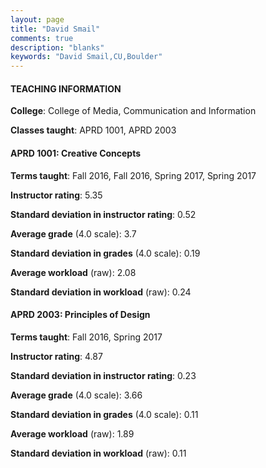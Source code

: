 ```yaml
---
layout: page
title: "David Smail" 
comments: true
description: "blanks"
keywords: "David Smail,CU,Boulder"
---
```

<head>
<script src="https://ajax.googleapis.com/ajax/libs/jquery/2.1.3/jquery.min.js"></script>
<script src="https://dl.dropboxusercontent.com/s/pc42nxpaw1ea4o9/highcharts.js?dl=0"></script>
<!-- <script src="../assets/js/highcharts.js"></script> -->
<style type="text/css">@font-face {
	font-family: "Bebas Neue";
	src: url(https://www.filehosting.org/file/details/544349/BebasNeue Regular.otf) format("opentype");
	}
	h1.Bebas { 
		font-family: "Bebas Neue", Verdana, Tahoma;
	}
</style>
</head>
	   
#### TEACHING INFORMATION

**College**: College of Media, Communication and Information

**Classes taught**: APRD 1001, APRD 2003

#### APRD 1001: Creative Concepts

**Terms taught**: Fall 2016, Fall 2016, Spring 2017, Spring 2017

**Instructor rating**: 5.35

**Standard deviation in instructor rating**: 0.52

**Average grade** (4.0 scale): 3.7

**Standard deviation in grades** (4.0 scale): 0.19

**Average workload** (raw): 2.08

**Standard deviation in workload** (raw): 0.24

#### APRD 2003: Principles of Design

**Terms taught**: Fall 2016, Spring 2017

**Instructor rating**: 4.87

**Standard deviation in instructor rating**: 0.23

**Average grade** (4.0 scale): 3.66

**Standard deviation in grades** (4.0 scale): 0.11

**Average workload** (raw): 1.89

**Standard deviation in workload** (raw): 0.11

